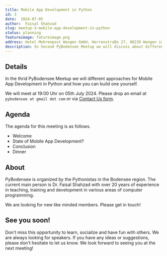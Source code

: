 ```yaml
---
title: Mobile App Development in Python
id: 3
date:  2024-07-05
author:  Faisal Shahzad
slug: meetup-3-mobile-app-development-in-python
status: planning
featureimage: fatureimage.png
address: Hotel Mohrenpost Wangen GmbH, Herrenstraße 27, 88239 Wangen im Allgaeu, Germany
description: In Second PyBodensee Meetup we will discuss about different Static Site Genrators in Python and how to build one by yourself.
---
```


## Details
In the thrid PyBodensee Meetup we will different approaches for Mobile App Development in Python and how you can build one yourself.

We will meet at 19:00 Uhr on 05th July 2024. Please drop an email at ``pybodensee at gmail dot com`` or via [Contact Us form](/contact/).

## Agenda

The agenda for this meeting is as follows. 

- Welcome
- State of Mobile App Development?
- Conclusion
- Dinner

## About

PyBodensee is organized by the Pythonistas in the Bodensee region. The current main person is Dr. Faisal Shahzad with over 20 years of experience in teaching, training and development in various areas of computer programming.

We are looking for new like minded members. Please get in touch!


## See you soon!
Don't miss this opportunity to learn, socialize and have fun with others. We are always looking for speakers. If you have any ideas or suggestions, please don't hesitate to let us know. We look forward to seeing you at the next meeting!